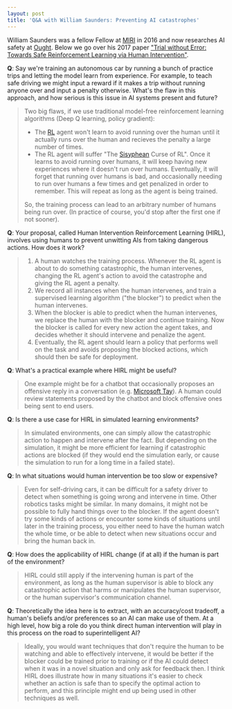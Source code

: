 ```yaml
---
layout: post
title: 'Q&A with William Saunders: Preventing AI catastrophes'
---
```


William Saunders was a fellow Fellow at [MIRI](https://intelligence.org/) in
2016 and now researches AI safety at [Ought](https://ought.org/).
Below we go over his 2017 paper
["Trial without Error: Towards Safe Reinforcement Learning via Human
Intervention"](https://arxiv.org/pdf/1707.05173.pdf).

**Q**:
Say we're training an autonomous car by running a bunch of practice trips and
letting the model learn from experience. For example, to teach safe driving we
might input a reward if it makes a trip without running anyone over and input a
penalty otherwise. What's the flaw in this approach, and how serious is this
issue in AI systems present and future?

> Two big flaws, if we use traditional model-free reinforcement learning
> algorithms (Deep Q learning, policy gradient):
>
>    - The [RL](https://en.wikipedia.org/wiki/Reinforcement_learning) agent won't learn to avoid running over the human until it
>      actually runs over the human and recieves the penalty a large number of
>      times.
>    - The RL agent will suffer "The [Sisyphean](https://en.wikipedia.org/wiki/Sisyphus) Curse of RL". Once it learns
>    to avoid running over humans, it will keep having new experiences where it
>    doesn't run over humans. Eventually, it will forget that running over
>    humans is bad, and occasionally needing to run over humans a few times and
>    get penalized in order to remember. This will repeat as long as the agent
>    is being trained.
>
> So, the training process can lead to an arbitrary number of humans being
> run over. (In practice of course, you'd stop after the first one if not
> sooner).

**Q**:
Your proposal, called Human Intervention Reinforcement Learning (HIRL),
involves using humans to prevent unwitting AIs from taking dangerous
actions.
How does it work?

> 1. A human watches the training process. Whenever the RL agent is about to
> do something catastrophic, the human intervenes, changing the RL agent's
> action to avoid the catastrophe and giving the RL agent a penalty.
> 2. We record all instances when the human intervenes, and train a
> supervised learning algorithm ("the blocker") to predict when the human
> intervenes.
> 3. When the blocker is able to predict when the human intervenes, we
> replace the human with the blocker and continue training. Now the blocker
> is called for every new action the agent takes, and decides whether it
> should intervene and penalize the agent.
> 4. Eventually, the RL agent should learn a policy that performs well on the
> task and avoids proposing the blocked actions, which should then be safe
> for deployment.

**Q**:
What's a practical example where HIRL might be useful?

> One example might be for a chatbot that occasionally proposes an offensive
> reply in a conversation (e.g. [Microsoft Tay](https://en.wikipedia.org/wiki/Tay_(bot))). A human could review
> statements proposed by the chatbot and block offensive ones being sent to
> end users.

**Q**:
Is there a use case for HIRL in simulated learning environments?

> In simulated environments, one can simply allow the catastrophic action to
> happen and intervene after the fact. But depending on the simulation, it
> might be more efficient for learning if catastrophic actions are blocked
> (if they would end the simulation early, or cause the simulation to run for
> a long time in a failed state).

**Q**:
In what situations would human intervention be too slow or expensive?

> Even for self-driving cars, it can be difficult for a safety driver to
> detect when something is going wrong and intervene in time. Other robotics
> tasks might be similar.
> In many domains, it might not be possible to fully hand things over to the
> blocker. If the agent doesn't try some kinds of actions or encounter some
> kinds of situations until later in the training process, you either need to
> have the human watch the whole time, or be able to detect when new
> situations occur and bring the human back in.

**Q**:
How does the applicability of HIRL change (if at all) if the human is part of
the environment?

> HIRL could still apply if the intervening human is part of the
> environment, as long as the human supervisor is able to block any
> catastrophic action that harms or manipulates the human supervisor, or the
> human supervisor's communication channel.

**Q**:
Theoretically the idea here is to extract, with an accuracy/cost tradeoff, a
human's beliefs and/or preferences so an AI can make use of them. At a high
level, how big a role do you think direct human intervention will play in this
process on the road to superintelligent AI?

> Ideally, you would want techniques that don't require the human to be
> watching and able to effectively intervene, it would be better if the
> blocker could be trained prior to training or if the AI could detect when
> it was in a novel situation and only ask for feedback then. I think
> HIRL does illustrate how in many situations it's easier to check whether an
> action is safe than to specify the optimal action to perform, and this
> principle might end up being used in other techniques as well.

